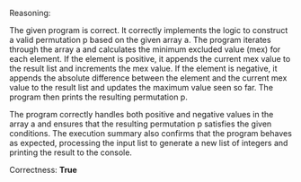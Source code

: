 Reasoning:

The given program is correct. It correctly implements the logic to construct a valid permutation p based on the given array a. The program iterates through the array a and calculates the minimum excluded value (mex) for each element. If the element is positive, it appends the current mex value to the result list and increments the mex value. If the element is negative, it appends the absolute difference between the element and the current mex value to the result list and updates the maximum value seen so far. The program then prints the resulting permutation p.

The program correctly handles both positive and negative values in the array a and ensures that the resulting permutation p satisfies the given conditions. The execution summary also confirms that the program behaves as expected, processing the input list to generate a new list of integers and printing the result to the console.

Correctness: **True**